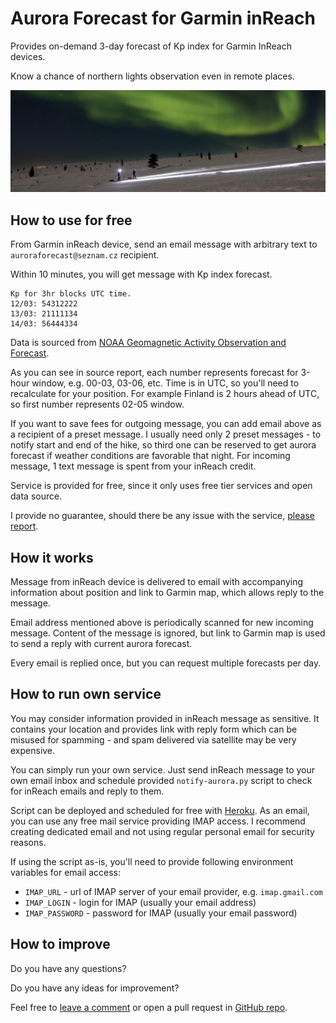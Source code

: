 # Aurora Forecast for Garmin inReach
Provides on-demand 3-day forecast of Kp index for Garmin InReach devices.

Know a chance of northern lights observation even in remote places.

![Aurora observed in Urho Kekkonen NP](img/aurora-ukk.jpg)

## How to use for free
From Garmin inReach device, send an email message with arbitrary text to `auroraforecast@seznam.cz` recipient.

Within 10 minutes, you will get message with Kp index forecast.
```
Kp for 3hr blocks UTC time.
12/03: 54312222
13/03: 21111134
14/03: 56444334
```

Data is sourced from [NOAA Geomagnetic Activity Observation and Forecast](https://services.swpc.noaa.gov/text/3-day-forecast.txt).

As you can see in source report, each number represents forecast for 3-hour window, e.g. 00-03, 03-06, etc.
Time is in UTC, so you'll need to recalculate for your position.
For example Finland is 2 hours ahead of UTC, so first number represents 02-05 window.

If you want to save fees for outgoing message, you can add email above as a recipient of a preset message.
I usually need only 2 preset messages - to notify start and end of the hike, so third one can be reserved to get aurora forecast if weather conditions are favorable that night.
For incoming message, 1 text message is spent from your inReach credit.

Service is provided for free, since it only uses free tier services and open data source.

I provide no guarantee, should there be any issue with the service, [please report](https://github.com/hajekr/aurora-forecast/issues/new).

## How it works
Message from inReach device is delivered to email with accompanying information about position and link to Garmin map, which allows reply to the message.

Email address mentioned above is periodically scanned for new incoming message.
Content of the message is ignored, but link to Garmin map is used to send a reply with current aurora forecast.

Every email is replied once, but you can request multiple forecasts per day.

## How to run own service
You may consider information provided in inReach message as sensitive.
It contains your location and provides link with reply form which can be misused for spamming - and spam delivered via satellite may be very expensive.

You can simply run your own service. Just send inReach message to your own email inbox and schedule provided `notify-aurora.py` script to check for inReach emails and reply to them.

Script can be deployed and scheduled for free with [Heroku](https://www.heroku.com).
As an email, you can use any free mail service providing IMAP access.
I recommend creating dedicated email and not using regular personal email for security reasons.

If using the script as-is, you'll need to provide following environment variables for email access:

- `IMAP_URL` - url of IMAP server of your email provider, e.g. `imap.gmail.com`
- `IMAP_LOGIN` - login for IMAP (usually your email address)
- `IMAP_PASSWORD` - password for IMAP (usually your email password)

## How to improve
Do you have any questions?

Do you have any ideas for improvement?

Feel free to [leave a comment](https://github.com/hajekr/aurora-forecast/issues/new) or open a pull request in [GitHub repo](https://github.com/hajekr/aurora-forecast).